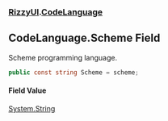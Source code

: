 ### [RizzyUI](RizzyUI 'RizzyUI').[CodeLanguage](RizzyUI.CodeLanguage 'RizzyUI.CodeLanguage')

## CodeLanguage.Scheme Field

Scheme programming language.

```csharp
public const string Scheme = scheme;
```

#### Field Value
[System.String](https://docs.microsoft.com/en-us/dotnet/api/System.String 'System.String')
